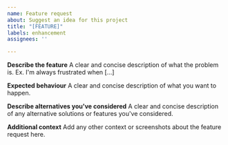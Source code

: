 ```yaml
---
name: Feature request
about: Suggest an idea for this project
title: "[FEATURE]"
labels: enhancement
assignees: ''

---
```


**Describe the feature**
A clear and concise description of what the problem is. Ex. I'm always frustrated when [...]

**Expected behaviour**
A clear and concise description of what you want to happen.

**Describe alternatives you've considered**
A clear and concise description of any alternative solutions or features you've considered.

**Additional context**
Add any other context or screenshots about the feature request here.
